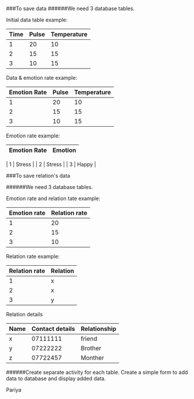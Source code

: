 ###To save data
######We need 3 database tables.

Initial data table
example:
  
| Time          | Pulse         |Temperature   |
| ------------- | ------------- |------------- |
| 1             | 20            |10             |
| 2             | 15            |15            |
| 3             | 10            |15            |


Data & emotion rate
example:
  
| Emotion Rate  | Pulse         |Temperature   |
| ------------- | ------------- |------------- |
| 1             | 20            |10             |
| 2             | 15            |15            |
| 3             | 10            |15            |

Emotion rate
example:

| Emotion Rate  | Emotion       |
| ------------- | ------------- |

| 1             | Stress        |
| 2             | Stress        |
| 3             | Happy         |



###To save relation's data

######We need 3 database tables.

Emotion rate and relation tate
example:
  
| Emotion rate  | Relation rate |
| ------------- | ------------- |
| 1             | 20            |
| 2             | 15            |
| 3             | 10            |


Relation rate
example:
  
| Relation rate | Relation      |
| ------------- | ------------- |
| 1             | x            |
| 2             | x            |
| 3             | y            |

Relation details

| Name          | Contact details |Relationship   |
| ------------- | ------------- |------------- |
| x             | 07111111      |friend             |
| y             | 07222222      |Brother            |
| z             | 07722457      |Monther            |

######Create separate activity for each table.
Create a simple form to add data to database and display added data.


Pariya
